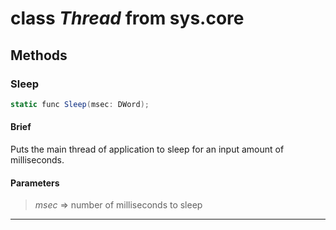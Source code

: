# class *Thread* from sys.core


## Methods

### Sleep

```C#
static func Sleep(msec: DWord);
```

#### Brief

Puts the main thread of application to sleep for an input amount of milliseconds.

#### Parameters
> *msec* => number of milliseconds to sleep  
***


